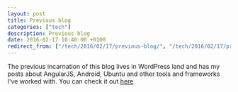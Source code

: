 ```yaml
---
layout: post
title: Previous blog
categories: ["tech"]
description: Previous blog
date: 2016-02-17 10:40:00 +0100
redirect_from: ["/tech/2016/02/17/previous-blog/", "/tech/2016/02/17/previous-blog"]
---
```


The previous incarnation of this blog lives in WordPress land and has my posts about AngularJS, Android, Ubuntu and other tools and frameworks I've worked with. You can check it out [here](https://vinaygopinath.wordpress.com/category/tech/)
